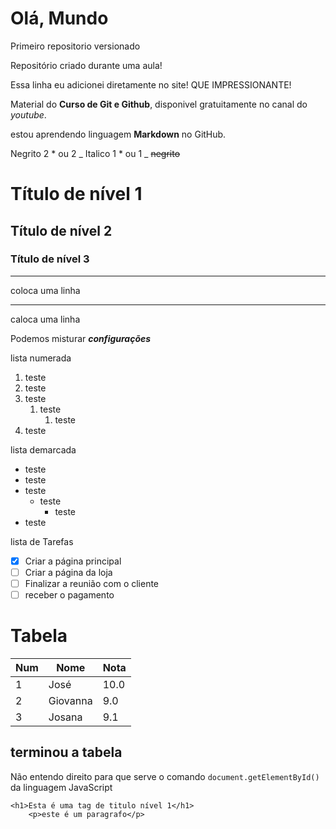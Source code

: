 # Olá, Mundo
 Primeiro repositorio versionado

Repositório criado durante uma aula!

Essa linha eu adicionei diretamente no site!  QUE IMPRESSIONANTE!

Material do **Curso de Git e Github**, disponivel gratuitamente no canal do *youtube*.

estou aprendendo linguagem __Markdown__ no GitHub.

Negrito 2 * ou 2 _
Italico 1 * ou 1 _
~~negrito~~
# Título de nível 1
## Título de nível 2
### Título de nível 3

---
coloca uma linha
***
caloca uma linha

Podemos misturar __*configurações*__

lista numerada

1. teste
1. teste 
1. teste
   1. teste
      1. teste
1. teste

lista demarcada
* teste
* teste 
* teste
   * teste
      * teste
* teste

lista de Tarefas

- [x] Criar a página principal
- [ ] Criar a página da loja
- [ ] Finalizar a reunião com o cliente
- [ ] receber o pagamento

# Tabela

Num | Nome | Nota
---|---|---
1 | José | 10.0
2 | Giovanna | 9.0
3 | Josana | 9.1

## terminou a tabela

Não entendo direito para que serve o comando
`document.getElementById()`
da linguagem JavaScript
```
<h1>Esta é uma tag de titulo nível 1</h1>
    <p>este é um paragrafo</p>   
```